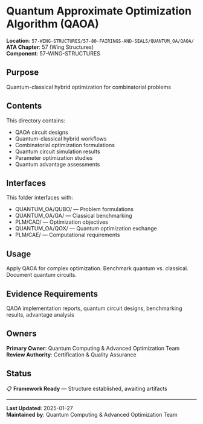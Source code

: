 # Quantum Approximate Optimization Algorithm (QAOA)

**Location**: `57-WING-STRUCTURES/57-80-FAIRINGS-AND-SEALS/QUANTUM_OA/QAOA/`  
**ATA Chapter**: 57 (Wing Structures)  
**Component**: 57-WING-STRUCTURES

## Purpose

Quantum-classical hybrid optimization for combinatorial problems

## Contents

This directory contains:

- QAOA circuit designs
- Quantum-classical hybrid workflows
- Combinatorial optimization formulations
- Quantum circuit simulation results
- Parameter optimization studies
- Quantum advantage assessments

## Interfaces

This folder interfaces with:

- QUANTUM_OA/QUBO/ — Problem formulations
- QUANTUM_OA/GA/ — Classical benchmarking
- PLM/CAO/ — Optimization objectives
- QUANTUM_OA/QOX/ — Quantum optimization exchange
- PLM/CAE/ — Computational requirements

## Usage

Apply QAOA for complex optimization. Benchmark quantum vs. classical. Document quantum circuits.

## Evidence Requirements

QAOA implementation reports, quantum circuit designs, benchmarking results, advantage analysis

## Owners

**Primary Owner**: Quantum Computing & Advanced Optimization Team  
**Review Authority**: Certification & Quality Assurance

## Status

📋 **Framework Ready** — Structure established, awaiting artifacts

---

**Last Updated**: 2025-01-27  
**Maintained by**: Quantum Computing & Advanced Optimization Team
